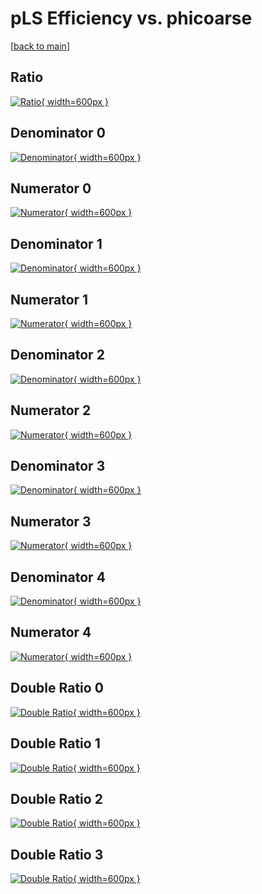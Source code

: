# pLS Efficiency vs. phicoarse

[[back to main](./)]



## Ratio

[![Ratio](../mtv/var/pLS_vtr_13_1_eff_phicoarse.png){ width=600px }](../mtv/var/pLS_vtr_13_1_eff_phicoarse.pdf)

## Denominator 0

[![Denominator](../mtv/den/pLS_vtr_13_1_eff_phicoarse_den0.png){ width=600px }](../mtv/den/pLS_vtr_13_1_eff_phicoarse_den0.pdf)

## Numerator 0

[![Numerator](../mtv/num/pLS_vtr_13_1_eff_phicoarse_num0.png){ width=600px }](../mtv/num/pLS_vtr_13_1_eff_phicoarse_num0.pdf)

## Denominator 1

[![Denominator](../mtv/den/pLS_vtr_13_1_eff_phicoarse_den1.png){ width=600px }](../mtv/den/pLS_vtr_13_1_eff_phicoarse_den1.pdf)

## Numerator 1

[![Numerator](../mtv/num/pLS_vtr_13_1_eff_phicoarse_num1.png){ width=600px }](../mtv/num/pLS_vtr_13_1_eff_phicoarse_num1.pdf)

## Denominator 2

[![Denominator](../mtv/den/pLS_vtr_13_1_eff_phicoarse_den2.png){ width=600px }](../mtv/den/pLS_vtr_13_1_eff_phicoarse_den2.pdf)

## Numerator 2

[![Numerator](../mtv/num/pLS_vtr_13_1_eff_phicoarse_num2.png){ width=600px }](../mtv/num/pLS_vtr_13_1_eff_phicoarse_num2.pdf)

## Denominator 3

[![Denominator](../mtv/den/pLS_vtr_13_1_eff_phicoarse_den3.png){ width=600px }](../mtv/den/pLS_vtr_13_1_eff_phicoarse_den3.pdf)

## Numerator 3

[![Numerator](../mtv/num/pLS_vtr_13_1_eff_phicoarse_num3.png){ width=600px }](../mtv/num/pLS_vtr_13_1_eff_phicoarse_num3.pdf)

## Denominator 4

[![Denominator](../mtv/den/pLS_vtr_13_1_eff_phicoarse_den4.png){ width=600px }](../mtv/den/pLS_vtr_13_1_eff_phicoarse_den4.pdf)

## Numerator 4

[![Numerator](../mtv/num/pLS_vtr_13_1_eff_phicoarse_num4.png){ width=600px }](../mtv/num/pLS_vtr_13_1_eff_phicoarse_num4.pdf)

## Double Ratio 0

[![Double Ratio](../mtv/ratio/pLS_vtr_13_1_eff_phicoarse_ratio0.png){ width=600px }](../mtv/ratio/pLS_vtr_13_1_eff_phicoarse_ratio0.pdf)

## Double Ratio 1

[![Double Ratio](../mtv/ratio/pLS_vtr_13_1_eff_phicoarse_ratio1.png){ width=600px }](../mtv/ratio/pLS_vtr_13_1_eff_phicoarse_ratio1.pdf)

## Double Ratio 2

[![Double Ratio](../mtv/ratio/pLS_vtr_13_1_eff_phicoarse_ratio2.png){ width=600px }](../mtv/ratio/pLS_vtr_13_1_eff_phicoarse_ratio2.pdf)

## Double Ratio 3

[![Double Ratio](../mtv/ratio/pLS_vtr_13_1_eff_phicoarse_ratio3.png){ width=600px }](../mtv/ratio/pLS_vtr_13_1_eff_phicoarse_ratio3.pdf)

